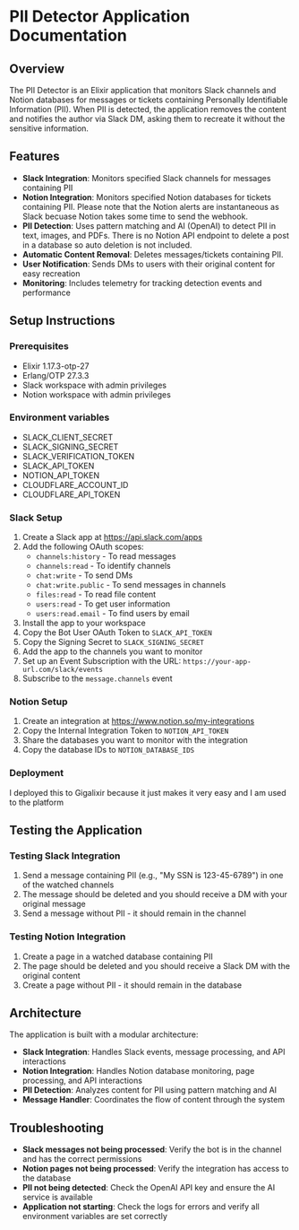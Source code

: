 # PII Detector Application Documentation

## Overview

The PII Detector is an Elixir application that monitors Slack channels and Notion databases for messages or tickets containing Personally Identifiable Information (PII). When PII is detected, the application removes the content and notifies the author via Slack DM, asking them to recreate it without the sensitive information.

## Features

- **Slack Integration**: Monitors specified Slack channels for messages containing PII
- **Notion Integration**: Monitors specified Notion databases for tickets containing PII. Please note that the Notion alerts are instantaneous as Slack becuase Notion takes some time to send the webhook.
- **PII Detection**: Uses pattern matching and AI (OpenAI) to detect PII in text, images, and PDFs. There is no Notion API endpoint to delete a post in a database so auto deletion is not included.
- **Automatic Content Removal**: Deletes messages/tickets containing PII.
- **User Notification**: Sends DMs to users with their original content for easy recreation
- **Monitoring**: Includes telemetry for tracking detection events and performance

## Setup Instructions

### Prerequisites

- Elixir 1.17.3-otp-27
- Erlang/OTP 27.3.3
- Slack workspace with admin privileges
- Notion workspace with admin privileges

### Environment variables
 - SLACK_CLIENT_SECRET
 - SLACK_SIGNING_SECRET
 - SLACK_VERIFICATION_TOKEN
 - SLACK_API_TOKEN
 - NOTION_API_TOKEN
 - CLOUDFLARE_ACCOUNT_ID
 - CLOUDFLARE_API_TOKEN


### Slack Setup

1. Create a Slack app at https://api.slack.com/apps
2. Add the following OAuth scopes:
   - `channels:history` - To read messages
   - `channels:read` - To identify channels
   - `chat:write` - To send DMs
   - `chat:write.public` - To send messages in channels
   - `files:read` - To read file content
   - `users:read` - To get user information
   - `users:read.email` - To find users by email
3. Install the app to your workspace
4. Copy the Bot User OAuth Token to `SLACK_API_TOKEN`
5. Copy the Signing Secret to `SLACK_SIGNING_SECRET`
6. Add the app to the channels you want to monitor
7. Set up an Event Subscription with the URL: `https://your-app-url.com/slack/events`
8. Subscribe to the `message.channels` event

### Notion Setup

1. Create an integration at https://www.notion.so/my-integrations
2. Copy the Internal Integration Token to `NOTION_API_TOKEN`
3. Share the databases you want to monitor with the integration
4. Copy the database IDs to `NOTION_DATABASE_IDS`


### Deployment
I deployed this to Gigalixir because it just makes it very easy and I am used to the platform

## Testing the Application

### Testing Slack Integration

1. Send a message containing PII (e.g., "My SSN is 123-45-6789") in one of the watched channels
2. The message should be deleted and you should receive a DM with your original message
3. Send a message without PII - it should remain in the channel

### Testing Notion Integration

1. Create a page in a watched database containing PII
2. The page should be deleted and you should receive a Slack DM with the original content
3. Create a page without PII - it should remain in the database

## Architecture

The application is built with a modular architecture:

- **Slack Integration**: Handles Slack events, message processing, and API interactions
- **Notion Integration**: Handles Notion database monitoring, page processing, and API interactions
- **PII Detection**: Analyzes content for PII using pattern matching and AI
- **Message Handler**: Coordinates the flow of content through the system

## Troubleshooting

- **Slack messages not being processed**: Verify the bot is in the channel and has the correct permissions
- **Notion pages not being processed**: Verify the integration has access to the database
- **PII not being detected**: Check the OpenAI API key and ensure the AI service is available
- **Application not starting**: Check the logs for errors and verify all environment variables are set correctly
